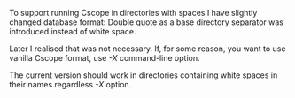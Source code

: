 To support running Cscope in directories with spaces I have slightly changed database format:
Double quote as a base directory separator was introduced instead of white space.

Later I realised that was not necessary. If, for some reason, you want to use vanilla Cscope format, use _-X_ command-line option.

The current version should work in directories containing white spaces in their names regardless _-X_ option.